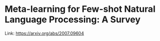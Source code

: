 # Meta-learning for Few-shot Natural Language Processing: A Survey

Link: https://arxiv.org/abs/2007.09604
